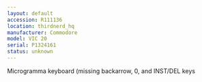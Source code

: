 ```yaml
---
layout: default
accession: R111136
location: thirdnerd_hq
manufacturer: Commodore
model: VIC 20
serial: P1324161
status: unknown
---
```


Microgramma keyboard (missing backarrow, 0, and INST/DEL keys